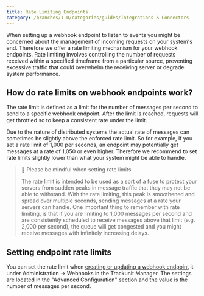 ```yaml
---
title: Rate Limiting Endpoints
category: /branches/1.0/categories/guides/Integrations & Connectors
---
```


When setting up a webhook endpoint to listen to events you might be concerned about the management of incoming requests on your system's end. Therefore we offer a rate limiting mechanism for your webhook endpoints. Rate limiting involves controlling the number of requests received within a specified timeframe from a particular source, preventing excessive traffic that could overwhelm the receiving server or degrade system performance.

## How do rate limits on webhook endpoints work?

The rate limit is defined as a limit for the number of messages per second to send to a specific webhook endpoint. After the limit is reached, requests will get throttled so to keep a consistent rate under the limit.

Due to the nature of distributed systems the actual rate of messages can sometimes be slightly above the enforced rate limit. So for example, if you set a rate limit of 1,000 per seconds, an endpoint may potentially get messages at a rate of 1,050 or even higher. Therefore we recommend to set rate limits slightly lower than what your system might be able to handle.

> 🚧 Please be mindful when setting rate limits
>
> The rate limit is intended to be used as a sort of a fuse to protect your servers from sudden peaks in message traffic that they may not be able to withstand. With the rate limiting, this peak is smoothened and spread over multiple seconds, sending messages at a rate your servers can handle. One important thing to remember with rate limiting, is that if you are limiting to 1,000 messages per second and are consistently scheduled to receive messages above that limit (e.g. 2,000 per second), the queue will get congested and you might receive messages with infinitely increasing delays.

## Setting endpoint rate limits

You can set the rate limit when [creating or updating a webhook endpoint](https://developers.trackunit.com/docs/webhooks-adding-endpoints) it under Administration → Webhooks in the Trackunit Manager.
The settings are located in the "Advanced Configuration" section and the value is the number of messages per second.
